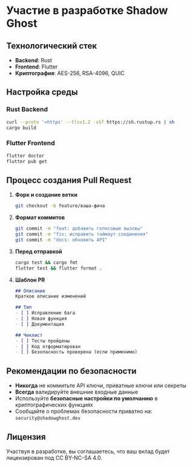 # Участие в разработке Shadow Ghost

## Технологический стек

- **Backend**: Rust
- **Frontend**: Flutter
- **Криптография**: AES-256, RSA-4096, QUIC

## Настройка среды

### Rust Backend
```bash
curl --proto '=https' --tlsv1.2 -sSf https://sh.rustup.rs | sh
cargo build
```

### Flutter Frontend
```bash
flutter doctor
flutter pub get
```

## Процесс создания Pull Request

1. **Форк и создание ветки**
   ```bash
   git checkout -b feature/ваша-фича
   ```

2. **Формат коммитов**
   ```bash
   git commit -m "feat: добавить голосовые вызовы"
   git commit -m "fix: исправить таймаут соединения"
   git commit -m "docs: обновить API"
   ```

3. **Перед отправкой**
   ```bash
   cargo test && cargo fmt
   flutter test && flutter format .
   ```

4. **Шаблон PR**
   ```markdown
   ## Описание
   Краткое описание изменений
   
   ## Тип
   - [ ] Исправление бага
   - [ ] Новая функция
   - [ ] Документация
   
   ## Чеклист
   - [ ] Тесты пройдены
   - [ ] Код отформатирован
   - [ ] Безопасность проверена (если применимо)
   ```

## Рекомендации по безопасности

- **Никогда** не коммитьте API ключи, приватные ключи или секреты
- **Всегда** валидируйте внешние входные данные
- Используйте **безопасные настройки по умолчанию** в криптографических функциях
- Сообщайте о проблемах безопасности приватно на: `security@shadowghost.dev`

## Лицензия

Участвуя в разработке, вы соглашаетесь, что ваш вклад будет лицензирован под CC BY-NC-SA 4.0.
